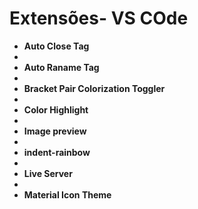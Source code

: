 # Extensões- VS COde


 - **Auto Close Tag**
 - 
 - **Auto Raname Tag**
 - 
 - **Bracket Pair Colorization Toggler**
 - 
 - **Color Highlight**
 - 
 - **Image preview**
 - 
 - **indent-rainbow**
 - 
 - **Live Server**
 - 
 - **Material Icon Theme**
